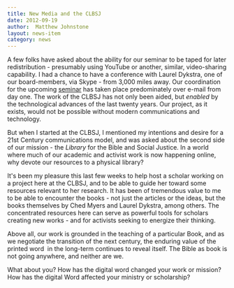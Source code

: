 ```yaml
---
title: New Media and the CLBSJ
date: 2012-09-19
author:  Matthew Johnstone
layout: news-item
category: news
---
```

A few folks have asked about the ability for our seminar to be taped for later redistribution - presumably using YouTube or another, similar, video-sharing capability. I had a chance to have a conference with Laurel Dykstra, one of our board-members, via Skype - from 3,000 miles away. Our coordination for the upcoming [seminar](http://clbsj.org/?p=417) has taken place predominately over e-mail from day one. The work of the CLBSJ has not only been aided, but _enabled_ by the technological advances of the last twenty years. Our project, as it exists, would not be possible without modern communications and technology.

But when I started at the CLBSJ, I mentioned my intentions and desire for a 21st Century communications model, and was asked about the second side of our mission - the _Library_ for the Bible and Social Justice. In a world where much of our academic and activist work is now happening online, why devote our resources to a physical library?

It's been my pleasure this last few weeks to help host a scholar working on a project here at the CLBSJ, and to be able to guide her toward some resources relevant to her research. It has been of tremendous value to me to be able to encounter the books - not just the articles or the ideas, but the books themselves by Ched Myers and Laurel Dykstra, among others. The concentrated resources here can serve as powerful tools for scholars creating new works - and for activists seeking to energize their thinking.

Above all, our work is grounded in the teaching of a particular Book, and as we negotiate the transition of the next century, the enduring value of the printed word  in the long-term continues to reveal itself. The Bible as book is not going anywhere, and neither are we.

What about you? How has the digital word changed your work or mission? How has the digital Word affected your ministry or scholarship?
